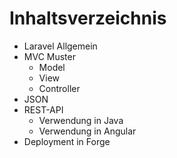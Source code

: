 # Inhaltsverzeichnis
- Laravel Allgemein
- MVC Muster
	- Model
	- View
	- Controller
- JSON 
- REST-API 
	- Verwendung in Java
	- Verwendung in Angular
- Deployment in Forge
